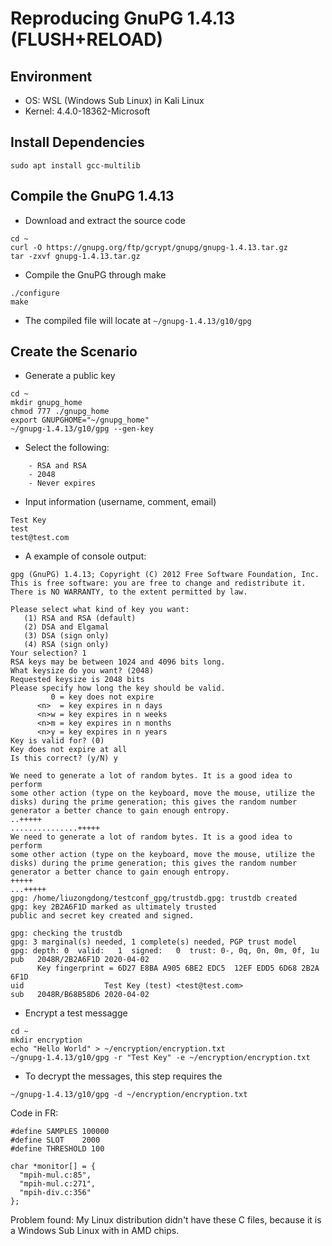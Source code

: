 # Reproducing GnuPG 1.4.13 (FLUSH+RELOAD)

## Environment

- OS: WSL (Windows Sub Linux) in Kali Linux
- Kernel: 4.4.0-18362-Microsoft

## Install Dependencies

```
sudo apt install gcc-multilib
```

## Compile the GnuPG 1.4.13

- Download and extract the source code

```
cd ~
curl -O https://gnupg.org/ftp/gcrypt/gnupg/gnupg-1.4.13.tar.gz
tar -zxvf gnupg-1.4.13.tar.gz
```
- Compile the GnuPG through make
```
./configure
make
```
- The compiled file will locate at `~/gnupg-1.4.13/g10/gpg`

## Create the Scenario

- Generate a public key

```
cd ~
mkdir gnupg_home
chmod 777 ./gnupg_home
export GNUPGHOME="~/gnupg_home"
~/gnupg-1.4.13/g10/gpg --gen-key
```
- Select the following:
```
    - RSA and RSA
    - 2048
    - Never expires
```

- Input information (username, comment, email)

```
Test Key
test
test@test.com
```

- A example of console output:

```
gpg (GnuPG) 1.4.13; Copyright (C) 2012 Free Software Foundation, Inc.
This is free software: you are free to change and redistribute it.
There is NO WARRANTY, to the extent permitted by law.

Please select what kind of key you want:
   (1) RSA and RSA (default)
   (2) DSA and Elgamal
   (3) DSA (sign only)
   (4) RSA (sign only)
Your selection? 1
RSA keys may be between 1024 and 4096 bits long.
What keysize do you want? (2048)
Requested keysize is 2048 bits
Please specify how long the key should be valid.
         0 = key does not expire
      <n>  = key expires in n days
      <n>w = key expires in n weeks
      <n>m = key expires in n months
      <n>y = key expires in n years
Key is valid for? (0)
Key does not expire at all
Is this correct? (y/N) y

We need to generate a lot of random bytes. It is a good idea to perform
some other action (type on the keyboard, move the mouse, utilize the
disks) during the prime generation; this gives the random number
generator a better chance to gain enough entropy.
..+++++
...............+++++
We need to generate a lot of random bytes. It is a good idea to perform
some other action (type on the keyboard, move the mouse, utilize the
disks) during the prime generation; this gives the random number
generator a better chance to gain enough entropy.
+++++
...+++++
gpg: /home/liuzongdong/testconf_gpg/trustdb.gpg: trustdb created
gpg: key 2B2A6F1D marked as ultimately trusted
public and secret key created and signed.

gpg: checking the trustdb
gpg: 3 marginal(s) needed, 1 complete(s) needed, PGP trust model
gpg: depth: 0  valid:   1  signed:   0  trust: 0-, 0q, 0n, 0m, 0f, 1u
pub   2048R/2B2A6F1D 2020-04-02
      Key fingerprint = 6D27 E8BA A905 6BE2 EDC5  12EF EDD5 6D68 2B2A 6F1D
uid                  Test Key (test) <test@test.com>
sub   2048R/B68B58D6 2020-04-02
```
- Encrypt a test messagge

```
cd ~
mkdir encryption
echo "Hello World" > ~/encryption/encryption.txt
~/gnupg-1.4.13/g10/gpg -r "Test Key" -e ~/encryption/encryption.txt
```

- To decrypt the messages, this step requires the  

```
~/gnupg-1.4.13/g10/gpg -d ~/encryption/encryption.txt
```
Code in FR:

```
#define SAMPLES 100000
#define SLOT	2000
#define THRESHOLD 100

char *monitor[] = {
  "mpih-mul.c:85",
  "mpih-mul.c:271",
  "mpih-div.c:356"
};
```

Problem found: My Linux distribution didn't have these C files, because it is a Windows Sub Linux with in AMD chips.